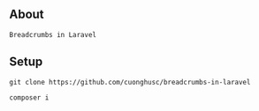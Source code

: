 ## About

`Breadcrumbs in Laravel`

## Setup

`git clone https://github.com/cuonghusc/breadcrumbs-in-laravel`

`composer i`